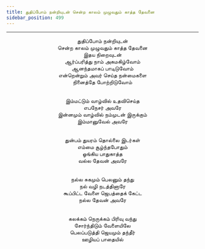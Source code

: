 ```yaml
---
title: துதிப்போம் நன்றியுடன் சென்ற காலம் முழுவதும் காத்த தேவனை
sidebar_position: 499
---
```


---
<center>
துதிப்போம் நன்றியுடன்<br/>
சென்ற காலம் முழுவதும் காத்த தேவனை<br/>
இதய நிறைவுடன்<br/>
ஆர்ப்பரித்து நாம் அகமகிழ்வோம்<br/>
ஆனந்தமாகப் பாடிடுவோம்<br/>
என்றென்றும் அவர் செய்த நன்மைகளை<br/>
நினைத்தே போற்றிடுவோம்<br/><br/>

இம்மட்டும் வாழ்வில் உதவிசெய்த<br/>
எபநேசர் அவரே<br/>
இன்னமும் வாழ்வில் நம்முடன் இருக்கும்<br/>
இம்மானுவேல் அவரே<br/><br/>

துன்பம் துயரம் தொல்லை இடர்கள்<br/>
எம்மை சூழ்ந்தபோதும்<br/>
ஓங்கிய பாதுகாத்த<br/>
வல்ல தேவன் அவரே<br/><br/>

நல்ல சுகமும் பெலனும் தந்து<br/>
நல் வழி நடத்தினாரே<br/>
கூப்பிட்ட வேளை ஜெபத்தைக் கேட்ட<br/>
நல்ல தேவன் அவரே<br/><br/>

கலக்கம் நெருக்கம் பிரிவு வந்து<br/>
சோர்ந்திடும் வேளையிலே<br/>
பெலப்படுத்தி ஜெயமும் தந்தீர்<br/>
ஊழியப் பாதையில்
</center>